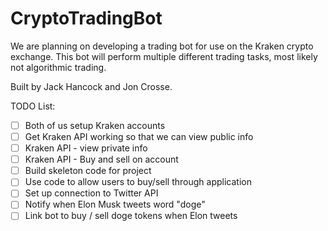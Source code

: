 # CryptoTradingBot
We are planning on developing a trading bot for use on the Kraken crypto exchange. This bot will perform multiple different trading tasks, most likely not algorithmic trading.

Built by Jack Hancock and Jon Crosse.

TODO List:
- [ ] Both of us setup Kraken accounts
- [ ] Get Kraken API working so that we can view public info
- [ ] Kraken API - view private info
- [ ] Kraken API - Buy and sell on account
- [ ] Build skeleton code for project
- [ ] Use code to allow users to buy/sell through application
- [ ] Set up connection to Twitter API
- [ ] Notify when Elon Musk tweets word "doge"
- [ ] Link bot to buy / sell doge tokens when Elon tweets
